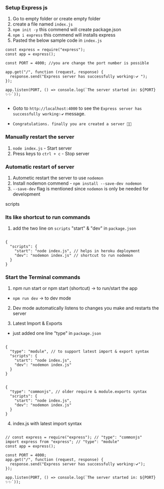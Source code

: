 
### Setup Express js

1. Go to empty folder or create empty folder
2. create a file named ``` index.js ```
3. ``` npm init -y ``` this commend will create package.json
4. ``` npm i express ```  this commend will installs express
5. Pasted the below sample code in `index.js`
```
const express = require("express");
const app = express();

const PORT = 4000; //you are change the port number is possible

app.get("/", function (request, response) {
  response.send("Express server has successfully working✨✔ ");
});

app.listen(PORT, () => console.log(`The server started in: ${PORT} ✨✨`));


```
- Goto to ``` http://localhost:4000 ``` to see the `Express server has successfully working✨✔` message.

- `Congratulations. finally you are created a server 🎉🎉`

### Manually restart the server

1. ``` node index.js ``` - Start server
2. Press keys to ``` ctrl + c ``` - Stop server

### Automatic restart of server

1. Autometic restart the server to use `nodemon`
2. Install nodemon commend - `npm install --save-dev nodemon`
3. `--save-dev` flag is mentioned since `nodemon` is only be needed for development


scripts
### Its like shortcut to run commands

1. add the two line on `scripts` "start" & "dev" in `package.json` 

```

{
  "scripts": {
    "start": "node index.js", // helps in heroku deployment
    "dev": "nodemon index.js" // shortcut to run nodemon
  }
}

```
### Start the Terminal commands
1. npm run start or npm start (shortcut) -> to run/start the app
  - `npm run dev` -> to dev mode

2. Dev mode automatically listens to changes you make and restarts the server

3. Latest Import & Exports
  - just added one line "type" in `package.json`
```

{
  "type": "module", // to support latest import & export syntax
  "scripts": {
    "start": "node index.js",
    "dev": "nodemon index.js"
  }
}

```
```

{
  "type": "commonjs", // older require & module.exports syntax
  "scripts": {
    "start": "node index.js",
    "dev": "nodemon index.js"
  }
}

```
4. index.js with latest import syntax
```

// const express = require("express"); // "type": "commonjs"
import express from "express"; // "type": "module"
const app = express();

const PORT = 4000;
app.get("/", function (request, response) {
  response.send("Express server has successfully working✨✔");
});

app.listen(PORT, () => console.log(`The server started in: ${PORT} ✨✨`));

```